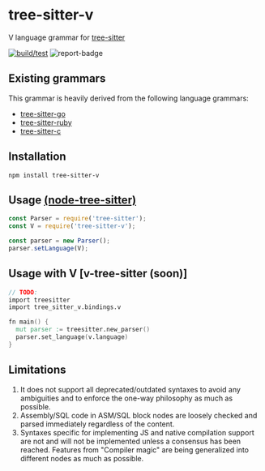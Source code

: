 # tree-sitter-v
V language grammar for [tree-sitter](https://github.com/tree-sitter/tree-sitter)

[![build/test](https://github.com/nedpals/tree-sitter-v/actions/workflows/ci.yml/badge.svg)](https://github.com/nedpals/tree-sitter-v/actions/workflows/ci.yml)
![report-badge](https://img.shields.io/endpoint?url=https://gist.githubusercontent.com/nedpals/a5d2f238264b49f2c0301eaf799a0e7c/raw/report-badge-data.json)

## Existing grammars
This grammar is heavily derived from the following language grammars:

- [tree-sitter-go](https://github.com/tree-sitter/tree-sitter-go)
- [tree-sitter-ruby](https://github.com/tree-sitter/tree-sitter-ruby/)
- [tree-sitter-c](https://github.com/tree-sitter/tree-sitter-c/)

## Installation
```
npm install tree-sitter-v
```

## Usage [(node-tree-sitter)](https://github.com/tree-sitter/node-tree-sitter)
```javascript
const Parser = require('tree-sitter');
const V = require('tree-sitter-v');

const parser = new Parser();
parser.setLanguage(V);
```

## Usage with V [v-tree-sitter (soon)]
```v
// TODO:
import treesitter
import tree_sitter_v.bindings.v

fn main() {
  mut parser := treesitter.new_parser()
  parser.set_language(v.language)
}
```

## Limitations
1. It does not support all deprecated/outdated syntaxes to avoid any ambiguities and to enforce the one-way philosophy as much as possible.
2. Assembly/SQL code in ASM/SQL block nodes are loosely checked and parsed immediately regardless of the content.
3. Syntaxes specific for implementing JS and native compilation support are not and will not be implemented unless a consensus has been reached. Features from "Compiler magic" are being generalized into different nodes as much as possible.